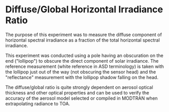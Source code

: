 # Diffuse/Global Horizontal Irradiance Ratio
The purpose of this experiment was to measure the diffuse component of horizontal spectral irradiance as a fraction of the total horizontal spectral irradiance.

This experiment was conducted using a pole having an obscuration on the end ("lollipop") to obscure the direct component of solar irradiance. The reference measurement (white reference in ASD terminology) is taken with the lollipop just out of the way (not obscuring the sensor head) and the "reflectance" measurement with the lollipop shadow falling on the head.

The diffuse/global ratio is quite strongly dependent on aerosol optical thickness and other optical properties and can be used to verify the accuracy of the aerosol model selected or compiled in MODTRAN when extrapolating radiance to TOA.
